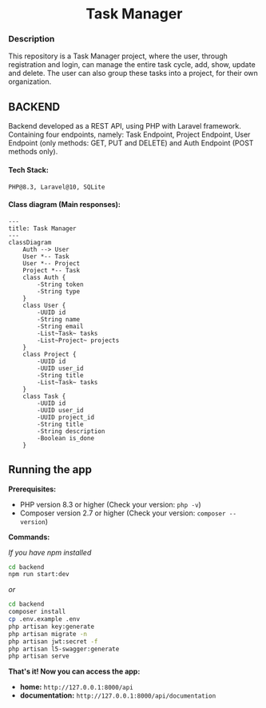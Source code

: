 <h1 align="center">Task Manager</h1>

### Description

<p align="center justify">
This repository is a Task Manager project, where the user, through registration and login, can manage the entire task cycle, add, show, update and delete. The user can also group these tasks into a project, for their own organization.
</p>

## BACKEND

<p align="center justify">
Backend developed as a REST API, using PHP with Laravel framework. Containing four endpoints, namely: Task Endpoint, Project Endpoint, User Endpoint (only methods: GET, PUT and DELETE) and Auth Endpoint (POST methods only).
</p>

#### Tech Stack:

    PHP@8.3, Laravel@10, SQLite

#### Class diagram (Main responses):

```mermaid
---
title: Task Manager
---
classDiagram
    Auth --> User
    User *-- Task
    User *-- Project
    Project *-- Task
    class Auth {
        -String token
        -String type
    }
    class User {
        -UUID id
        -String name
        -String email
        -List~Task~ tasks
        -List~Project~ projects
    }
    class Project {
        -UUID id
        -UUID user_id
        -String title
        -List~Task~ tasks
    }
    class Task {
        -UUID id
        -UUID user_id
        -UUID project_id
        -String title
        -String description
        -Boolean is_done
    }
```

## Running the app

**Prerequisites:**

-  PHP version 8.3 or higher (Check your version: `php -v`)
-  Composer version 2.7 or higher (Check your version: `composer --version`)

**Commands:**

*If you have npm installed*
```bash
cd backend
npm run start:dev
```
*or*
```bash
cd backend
composer install
cp .env.example .env
php artisan key:generate
php artisan migrate -n
php artisan jwt:secret -f
php artisan l5-swagger:generate
php artisan serve
```

**That's it! Now you can access the app:**

- **home:** `http://127.0.0.1:8000/api`
- **documentation:** `http://127.0.0.1:8000/api/documentation`
